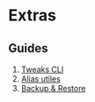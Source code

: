 # Extras

## Guides

1. [Tweaks CLI](/advanced/01-cli-tweaks)
1. [Alias utiles](/advanced/02-aliases)
1. [Backup & Restore](/advanced/03-backup-restore)
